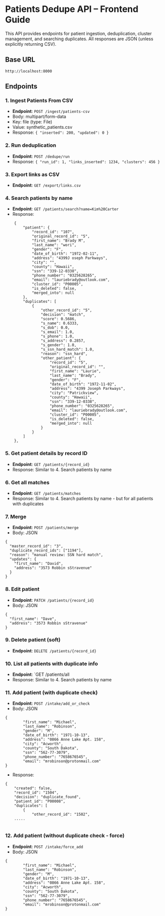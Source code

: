 # Patients Dedupe API – Frontend Guide

This API provides endpoints for patient ingestion, deduplication, cluster management, and searching duplicates.
All responses are JSON (unless explicitly returning CSV).

## Base URL
```
http://localhost:8000
```

## Endpoints

### 1. Ingest Patients From CSV
- **Endpoint**: `POST /ingest/patients-csv`
- Body: multipart/form-data
- Key: file (type: File)
- Value: synthetic_patients.csv
- Response: 
```{ "inserted": 200, "updated": 0 }```

### 2. Run deduplication
- **Endpoint**: `POST /dedupe/run`
- Response: 
```{ "run_id": 1, "links_inserted": 1234, "clusters": 456 }```

### 3. Export links as CSV
- **Endpoint**: `GET /export/links.csv`

### 4. Search patients by name
- **Endpoint**: `GET /patients/search?name=Kim%20Carter`
- Response:
```
    {
        "patient": {
            "record_id": "107",
            "original_record_id": "5",
            "first_name": "Brady M",
            "last_name": "wori",
            "gender": "F",
            "date_of_birth": "1972-02-11",
            "address": "4399J oseph Parkways",
            "city": "",
            "county": "Hawaii",
            "ssn": "339-12-0338",
            "phone_number": "0325628265",
            "email": "lauriebrady@outlook.com",
            "cluster_id": "P00005",
            "is_deleted": false,
            "merged_into": null
        },
        "duplicates": [
            {
                "other_record_id": "5",
                "decision": "match",
                "score": 0.5686,
                "s_name": 0.6333,
                "s_dob": 0.0,
                "s_email": 1.0,
                "s_phone": 1.0,
                "s_address": 0.2857,
                "s_gender": 1.0,
                "s_ssn_hard_match": 1.0,
                "reason": "ssn_hard",
                "other_patient": {
                    "record_id": "5",
                    "original_record_id": "",
                    "first_name": "Laurie",
                    "last_name": "Brady",
                    "gender": "F",
                    "date_of_birth": "1972-11-02",
                    "address": "4399 Joseph Parkways",
                    "city": "Patrickview",
                    "county": "Hawaii",
                    "ssn": "339-12-0338",
                    "phone_number": "0325628265",
                    "email": "lauriebrady@outlook.com",
                    "cluster_id": "P00005",
                    "is_deleted": false,
                    "merged_into": null
                }
            }
        ]
    },
```

### 5. Get patient details by record ID
- **Endpoint**: `GET /patients/{record_id}`
- Response: Similar to 4. Search patients by name

### 6. Get all matches
- **Endpoint**: `GET /patients/matches`
- Response: Similar to 4. Search patients by name - but for all patients with duplicates

### 7. Merge 
- **Endpoint**: `POST /patients/merge`
- Body: JSON
```
{
  "master_record_id": "3",
  "duplicate_record_ids": ["1194"],
  "reason": "manual review: SSN hard match",
  "updates": {
    "first_name": "David",
    "address": "3573 Robbin sStravenue"
  }
}

```

### 8. Edit patient
- **Endpoint**: `PATCH /patients/{record_id}`
- Body: JSON
```
{
  "first_name": "Dave",
  "address": "3573 Robbin sStravenue"
}
```

### 9. Delete patient (soft)
- **Endpoint**: `DELETE /patients/{record_id}`

### 10. List all patients with duplicate info
- **Endpoint**: `GET /patients/all
- Response: Similar to 4. Search patients by name

### 11. Add patient (with duplicate check)
- **Endpoint**: `POST /intake/add_or_check`
- Body: JSON
```
{
        "first_name": "Michael",
        "last_name": "Robinson",
        "gender": "M",
        "date_of_birth": "1971-10-13",
        "address": "0866 Anne Lake Apt. 158",
        "city": "Acworth",
        "county": "South Dakota",
        "ssn": "562-77-3079",
        "phone_number": "7658676545",
        "email": "mrobinson@protonmail.com"
}
```

- Response:
```
{
    "created": false,
    "record_id": "1504",
    "decision": "duplicate_found",
    "patient_id": "P00008",
    "duplicates": [
        {
            "other_record_id": "1502",
    .....
 
```

### 12. Add patient (without duplicate check - force)
- **Endpoint**: `POST /intake/force_add`
- Body: JSON
```
{
        "first_name": "Michael",
        "last_name": "Robinson",
        "gender": "M",
        "date_of_birth": "1971-10-13",
        "address": "0866 Anne Lake Apt. 158",
        "city": "Acworth",
        "county": "South Dakota",
        "ssn": "562-77-3079",
        "phone_number": "7658676545",
        "email": "mrobinson@protonmail.com"
}
```


